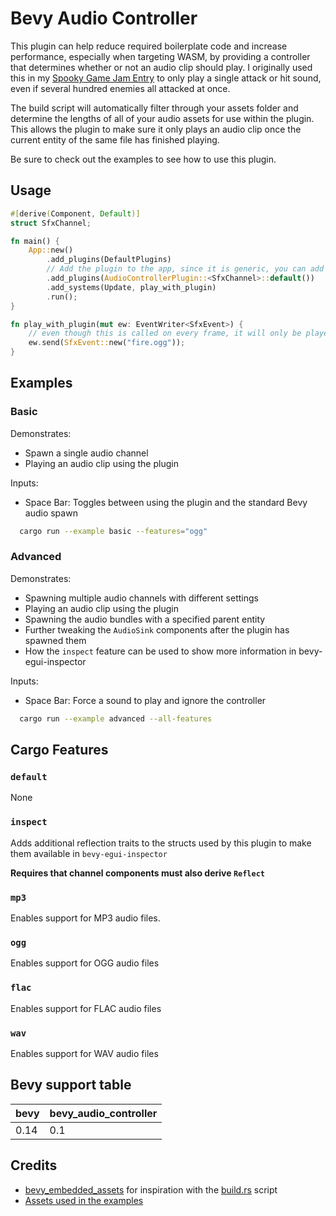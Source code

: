 # Bevy Audio Controller

<!--
[![license](https://img.shields.io/crates/l/bevy_audio_controller)](https://github.com/TurtIeSocks/bevy_audio_controller#license) -->

This plugin can help reduce required boilerplate code and increase performance, especially when targeting WASM, by providing a controller that determines whether or not an audio clip should play. I originally used this in my [Spooky Game Jam Entry](https://turtiesocks.github.io/pumpkin-palooza/) to only play a single attack or hit sound, even if several hundred enemies all attacked at once.

The build script will automatically filter through your assets folder and determine the lengths of all of your audio assets for use within the plugin. This allows the plugin to make sure it only plays an audio clip once the current entity of the same file has finished playing.

Be sure to check out the examples to see how to use this plugin.

## Usage

```rust
#[derive(Component, Default)]
struct SfxChannel;

fn main() {
    App::new()
        .add_plugins(DefaultPlugins)
        // Add the plugin to the app, since it is generic, you can add as many channels as you want
        .add_plugins(AudioControllerPlugin::<SfxChannel>::default())
        .add_systems(Update, play_with_plugin)
        .run();
}

fn play_with_plugin(mut ew: EventWriter<SfxEvent>) {
    // even though this is called on every frame, it will only be played once the previous clip has finished
    ew.send(SfxEvent::new("fire.ogg"));
}
```

## Examples

### Basic

Demonstrates:

- Spawn a single audio channel
- Playing an audio clip using the plugin

Inputs:

- Space Bar: Toggles between using the plugin and the standard Bevy audio spawn

```sh
  cargo run --example basic --features="ogg"
```

### Advanced

Demonstrates:

- Spawning multiple audio channels with different settings
- Playing an audio clip using the plugin
- Spawning the audio bundles with a specified parent entity
- Further tweaking the `AudioSink` components after the plugin has spawned them
- How the `inspect` feature can be used to show more information in bevy-egui-inspector

Inputs:

- Space Bar: Force a sound to play and ignore the controller

```sh
  cargo run --example advanced --all-features
```

## Cargo Features

### `default`

None

### `inspect`

Adds additional reflection traits to the structs used by this plugin to make them available in `bevy-egui-inspector`

**Requires that channel components must also derive `Reflect`**

### `mp3`

Enables support for MP3 audio files.

### `ogg`

Enables support for OGG audio files

### `flac`

Enables support for FLAC audio files

### `wav`

Enables support for WAV audio files

## Bevy support table

| bevy | bevy_audio_controller |
| ---- | --------------------- |
| 0.14 | 0.1                   |

## Credits

- [bevy_embedded_assets](https://github.com/vleue/bevy_embedded_assets/tree/main) for inspiration with the [build.rs](./build.rs) script
- [Assets used in the examples](https://yourpalrob.itch.io/)

